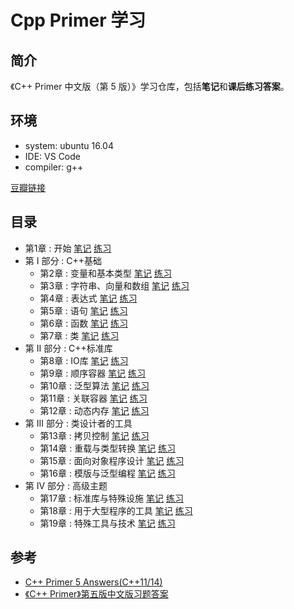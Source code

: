 # Cpp Primer 学习

## 简介

《C++ Primer 中文版（第 5 版）》学习仓库，包括**笔记**和**课后练习答案**。

## 环境

- system: ubuntu 16.04
- IDE: VS Code
- compiler: g++

[豆瓣链接](https://book.douban.com/subject/25708312/)

## 目录

- 第1章 : 开始  [笔记](https://github.com/nhyilin/Cpp_Primer_Practice/tree/master/notes/ch01.md)  [练习](https://github.com/nhyilin/Cpp_Primer_Practice/tree/master/excersize/ch01.md)
- 第 I 部分 : C++基础
  - 第2章 : 变量和基本类型  [笔记](https://github.com/nhyilin/Cpp_Primer_Practice/tree/master/notes/ch02.md)  [练习](https://github.com/nhyilin/Cpp_Primer_Practice/tree/master/excersize/ch02.md)
  - 第3章 : 字符串、向量和数组  [笔记](https://github.com/nhyilin/Cpp_Primer_Practice/tree/master/notes/ch03.md)  [练习](https://github.com/nhyilin/Cpp_Primer_Practice/tree/master/excersize/ch03.md)
  - 第4章 : 表达式  [笔记](https://github.com/nhyilin/Cpp_Primer_Practice/tree/master/notes/ch04.md)  [练习](https://github.com/nhyilin/Cpp_Primer_Practice/tree/master/excersize/ch04.md)  
  - 第5章 : 语句  [笔记](https://github.com/nhyilin/Cpp_Primer_Practice/tree/master/notes/ch05.md)  [练习](https://github.com/nhyilin/Cpp_Primer_Practice/tree/master/excersize/ch05.md)
  - 第6章 : 函数  [笔记](https://github.com/nhyilin/Cpp_Primer_Practice/tree/master/notes/ch06.md)  [练习](https://github.com/nhyilin/Cpp_Primer_Practice/tree/master/excersize/ch06.md)
  - 第7章 : 类  [笔记](https://github.com/nhyilin/Cpp_Primer_Practice/tree/master/notes/ch07.md)  [练习](https://github.com/nhyilin/Cpp_Primer_Practice/tree/master/excersize/ch07.md)
- 第 II 部分 : C++标准库
  - 第8章 : IO库  [笔记](https://github.com/nhyilin/Cpp_Primer_Practice/tree/master/notes/ch08.md)  [练习](https://github.com/nhyilin/Cpp_Primer_Practice/tree/master/excersize/ch08.md)
  - 第9章 : 顺序容器  [笔记](https://github.com/nhyilin/Cpp_Primer_Practice/tree/master/notes/ch09.md)  [练习](https://github.com/nhyilin/Cpp_Primer_Practice/tree/master/excersize/ch09.md)
  - 第10章 : 泛型算法  [笔记](https://github.com/nhyilin/Cpp_Primer_Practice/tree/master/notes/ch10.md)  [练习](https://github.com/nhyilin/Cpp_Primer_Practice/tree/master/excersize/ch10.md)
  - 第11章 : 关联容器  [笔记](https://github.com/nhyilin/Cpp_Primer_Practice/tree/master/notes/ch11.md)  [练习](https://github.com/nhyilin/Cpp_Primer_Practice/tree/master/excersize/ch11.md)
  - 第12章 : 动态内存  [笔记](https://github.com/nhyilin/Cpp_Primer_Practice/tree/master/notes/ch12.md)  [练习](https://github.com/nhyilin/Cpp_Primer_Practice/tree/master/excersize/ch12.md)
- 第 III 部分 : 类设计者的工具 
  - 第13章 : 拷贝控制   [笔记](https://github.com/nhyilin/Cpp_Primer_Practice/tree/master/notes/ch13.md)  [练习](https://github.com/nhyilin/Cpp_Primer_Practice/tree/master/excersize/ch13.md)
  - 第14章 : 重载与类型转换  [笔记](https://github.com/nhyilin/Cpp_Primer_Practice/tree/master/notes/ch14.md)  [练习](https://github.com/nhyilin/Cpp_Primer_Practice/tree/master/excersize/ch14.md)
  - 第15章 : 面向对象程序设计  [笔记](https://github.com/nhyilin/Cpp_Primer_Practice/tree/master/notes/ch15.md)  [练习](https://github.com/nhyilin/Cpp_Primer_Practice/tree/master/excersize/ch15.md)
  - 第16章 : 模版与泛型编程  [笔记](https://github.com/nhyilin/Cpp_Primer_Practice/tree/master/notes/ch16.md)  [练习](https://github.com/nhyilin/Cpp_Primer_Practice/tree/master/excersize/ch16.md)
- 第 IV 部分 : 高级主题  
  - 第17章 : 标准库与特殊设施  [笔记](https://github.com/nhyilin/Cpp_Primer_Practice/tree/master/notes/ch17.md)  [练习](https://github.com/nhyilin/Cpp_Primer_Practice/tree/master/excersize/ch17.md)
  - 第18章 : 用于大型程序的工具  [笔记](https://github.com/nhyilin/Cpp_Primer_Practice/tree/master/notes/ch18.md)  [练习](https://github.com/nhyilin/Cpp_Primer_Practice/tree/master/excersize/ch18.md)
  - 第19章 : 特殊工具与技术  [笔记](https://github.com/nhyilin/Cpp_Primer_Practice/tree/master/notes/ch19.md)  [练习](https://github.com/nhyilin/Cpp_Primer_Practice/tree/master/excersize/ch19.md)

## 参考

- [C++ Primer 5 Answers(C++11/14)](https://github.com/Mooophy/Cpp-Primer)
- [《C++ Primer》第五版中文版习题答案](https://github.com/huangmingchuan/Cpp_Primer_Answers)
